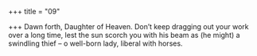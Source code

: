 +++
title = "09"

+++
Dawn forth, Daughter of Heaven. Don’t keep dragging out your work  over a long time,
lest the sun scorch you with his beam as (he might) a swindling thief – o well-born lady, liberal with horses. 